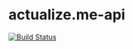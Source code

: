 # actualize.me-api

[![Build Status](https://travis-ci.org/MikelSage/actualize.me-api.svg?branch=master)](https://travis-ci.org/MikelSage/actualize.me-api)
